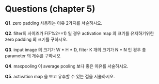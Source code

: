 # Questions (chapter 5)

**Q1**. zero padding 사용하는 이유 2가지를 서술하시오.

**Q2**. filter의 사이즈가 F(F%2==1) 일 경우 activation map 의 크기를 유지하기위한 zero padding 의 크기를 구하시오.

**Q3**.  input image 의 크기가 W * H * D, filter K 개의 크기가 N * N 인 경우 총 parameter 의 개수를 구하시오

**Q4**. maxpooling 이 average pooling 보다 좋은 이유를 서술하시오.

**Q5**. activation map 을 보고 유추할 수 있는 점을 서술하시오.